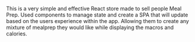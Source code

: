 This is a very simple and effective React store made to sell people Meal Prep.
Used components to manage state and create a SPA that will update based on the users experience within the app.
Allowing them to create any mixture of mealprep they would like while displaying the macros and calories.
